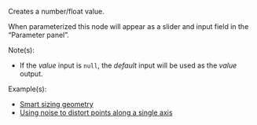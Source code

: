 Creates a number/float value.

When parameterized this node will appear as a slider and input field in the “Parameter panel”.

Note(s):



* If the _value_ input is `null`, the _default_ input will be used as the _value_ output.

Example(s):



* [Smart sizing geometry](https://creator.trimble.com/graph?assetURI=whp:b783bdc2-5bea-49b6-b68e-a7eabee7993c&version=latest)
* [Using noise to distort points along a single axis](https://creator.trimble.com/graph?assetURI=whp:45738561-dcda-4b42-9c0b-4e645a341ca4&version=latest)
